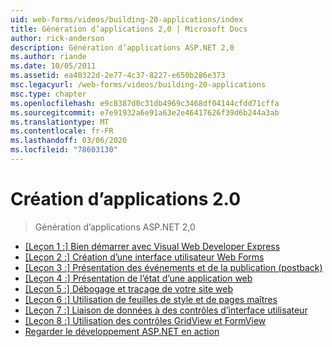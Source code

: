```yaml
---
uid: web-forms/videos/building-20-applications/index
title: Génération d’applications 2,0 | Microsoft Docs
author: rick-anderson
description: Génération d’applications ASP.NET 2,0
ms.author: riande
ms.date: 10/05/2011
ms.assetid: ea40322d-2e77-4c37-8227-e650b286e373
msc.legacyurl: /web-forms/videos/building-20-applications
msc.type: chapter
ms.openlocfilehash: e9c8387d0c31db4969c3468df04144cfdd71cffa
ms.sourcegitcommit: e7e91932a6e91a63e2e46417626f39d6b244a3ab
ms.translationtype: MT
ms.contentlocale: fr-FR
ms.lasthandoff: 03/06/2020
ms.locfileid: "78603130"
---
```

# <a name="building-20-applications"></a>Création d’applications 2.0

> Génération d’applications ASP.NET 2,0

- [[Leçon 1 :] Bien démarrer avec Visual Web Developer Express](lesson-1-getting-started-with-visual-web-developer-express.md)
- [[Leçon 2 :] Création d’une interface utilisateur Web Forms](lesson-2-creating-a-web-forms-user-interface.md)
- [[Leçon 3 :] Présentation des événements et de la publication (postback)](lesson-3-understanding-more-about-events-and-postback.md)
- [[Leçon 4 :] Présentation de l’état d’une application web](lesson-4-understanding-web-application-state.md)
- [[Leçon 5 :] Débogage et traçage de votre site web](lesson-5-debugging-and-tracing-your-website.md)
- [[Leçon 6 :] Utilisation de feuilles de style et de pages maîtres](lesson-6-working-with-stylesheets-and-master-pages.md)
- [[Leçon 7 :] Liaison de données à des contrôles d’interface utilisateur](lesson-7-databinding-to-user-interface-controls.md)
- [[Leçon 8 :] Utilisation des contrôles GridView et FormView](lesson-8-working-with-the-gridview-and-formview.md)
- [Regarder le développement ASP.NET en action](watch-aspnet-development-in-action.md)
